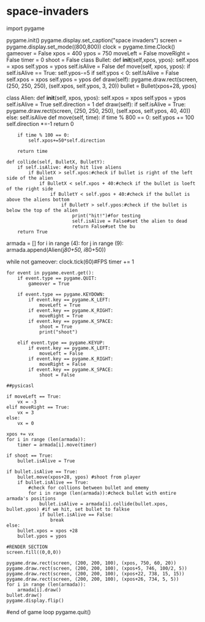 # space-invaders
import pygame

pygame.init()
pygame.display.set_caption("space invaders")
screen = pygame.display.set_mode((800,800))
clock = pygame.time.Clock()
gameover = False
xpos = 400
ypos = 750
moveLeft = False
moveRight = False
timer = 0
shoot = False
class Bullet:
    def __init__(self,xpos, ypos):
        self.xpos = xpos
        self.ypos = ypos
        self.isAlive = False
    def move(self, xpos, ypos):
        if self.isAlive == True:
            self.ypos-=5
        if self.ypos < 0:
            self.IsAlive = False
            self.xpos = xpos
            self.ypos = ypos
    def draw(self):
        pygame.draw.rect(screen, (250, 250, 250), (self.xpos, self.ypos, 3, 20))
bullet = Bullet(xpos+28, ypos)               

class Alien:
    def __init__(self, xpos, ypos):
        self.xpos = xpos
        self.ypos = ypos
        self.isAlive = True
        self.direction = 1
    def draw(self):
        if self.isAlive = True:
            pygame.draw.rect(screen, (250, 250, 250), (self.xpos, self.ypos, 40, 40))
        else:
            self.isAlive
    def move(self, time):
        if time % 800 == 0:
            self.ypos += 100
            self.direction *=-1
            return 0
        
        if time % 100 == 0:
            self.xpos+=50*self.direction
        
        return time
    
    def collide(self, BulletX, BulletY):
        if self.isAlive: #only hit live aliens 
            if BulletX > self.xpos:#check if bullet is right of the left side of the alien 
                if BulletX < self.xpos + 40:#check if the bullet is loeft of the right side 
                    if BulletY < self.ypos + 40:#check if the bullet is above the aliens bottom 
                        if BulletY > self.ypos:#check if the bullet is below the top of the alien 
                            print("hit!")#for testing
                            self.isAlive = False#set the alien to dead
                            return False#set the bu
        return True
                
        
armada = []
for i in range (4):
    for j in range (9):
        armada.append(Alien(j*80+50, i*80+50))


while not gameover:
    clock.tick(60)#FPS
    timer += 1
    
    for event in pygame.event.get():
        if event.type == pygame.QUIT:
            gameover = True
        
        if event.type == pygame.KEYDOWN:
            if event.key == pygame.K_LEFT:
                moveLeft = True
            if event.key == pygame.K_RIGHT:
                moveRight = True
            if event.key == pygame.K_SPACE:
                shoot = True
                print("shoot")

        elif event.type == pygame.KEYUP:
            if event.key == pygame.K_LEFT:
                moveLeft = False
            if event.key == pygame.K_RIGHT:
                moveRight = False
            if event.key == pygame.K_SPACE:
                shoot = False
        
    ##pysicasl

    if moveLeft == True:
        vx = -3
    elif moveRight == True:
        vx = 3
    else:
        vx = 0
            
    xpos += vx
    for i in range (len(armada)):
        timer = armada[i].move(timer)
    
    if shoot == True:
        bullet.isAlive = True
    
    if bullet.isAlive == True:
        bullet.move(xpos+28, ypos) #shoot from player  
        if bullet.isAlive == True:
            #check for collions between bullet and ememy
            for i in range (len(armada)):#check bullet with entire armada's positions
                bullet.isAlive = armada[i].collide(bullet.xpos, bullet.ypos) #if we hit, set bullet to falkse
                if bullet.isAlive == False:
                    break   
    else:
        bullet.xpos = xpos +28
        bullet.ypos = ypos
        
    #RENDER SECTION
    screen.fill((0,0,0))
    
    pygame.draw.rect(screen, (200, 200, 100), (xpos, 750, 60, 20))
    pygame.draw.rect(screen, (200, 200, 100), (xpos+5, 746, 100/2, 5))
    pygame.draw.rect(screen, (200, 200, 100), (xpos+22, 738, 15, 15))
    pygame.draw.rect(screen, (200, 200, 100), (xpos+26, 734, 5, 5))
    for i in range (len(armada)):
        armada[i].draw()
    bullet.draw()
    pygame.display.flip()
    
#end of game loop
pygame.quit()
